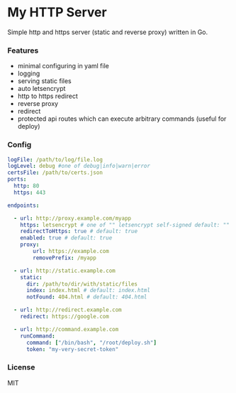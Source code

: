 # My HTTP Server

Simple http and https server (static and reverse proxy) written in Go. 

### Features
* minimal configuring in yaml file
* logging
* serving static files
* auto letsencrypt
* http to https redirect
* reverse proxy
* redirect
* protected api routes which can execute arbitrary commands (useful for deploy)

### Config

```yaml
logFile: /path/to/log/file.log
logLevel: debug #one of debug|info|warn|error
certsFile: /path/to/certs.json
ports:
  http: 80
  https: 443

endpoints:

  - url: http://proxy.example.com/myapp
    https: letsencrypt # one of "" letsencrypt self-signed default: ""
    redirectToHttps: true # default: true
    enabled: true # default: true
    proxy: 
        url: https://example.com
        removePrefix: /myapp

  - url: http://static.example.com
    static: 
      dir: /path/to/dir/with/static/files
      index: index.html # default: index.html
      notFound: 404.html # default: 404.html

  - url: http://redirect.example.com
    redirect: https://google.com

  - url: http://command.example.com
    runCommand:
      command: ["/bin/bash", "/root/deploy.sh"]
      token: "my-very-secret-token"

```

### License
MIT
